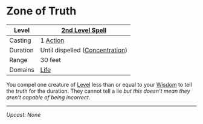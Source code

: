 # Zone of Truth

| Level    | [2nd Level Spell](2nd%20Level%20Spells.md)                            |
| -------- | --------------------------------------------------------------------- |
| Casting  | 1 [Action](../../../../Game%20Procedures/Core%20Procedures/Action.md) |
| Duration | Until dispelled ([Concentration](../../Concentration.md))             |
| Range    | 30 feet                                                               |
| Domains  | [Life](../../Spell%20Domains/Life.md)                                 |

You compel one creature of [Level](../../../../Player%20Characters/Derived%20Statistics/Level.md) less than or equal to your [Wisdom](../../../../Player%20Characters/The%20Ability%20Scores/Wisdom.md) to tell the truth for the duration. They cannot tell a lie *but this doesn't mean they aren't capable of being incorrect*.

---
*Upcast: None*
